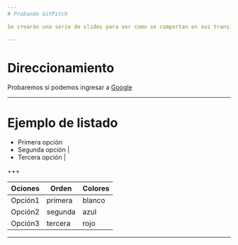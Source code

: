 ```yaml
---
# Probando GitPitch

Se crearán una serie de slides para ver como se comportan en sus transiciones

---
```

# Direccionamiento 

Probaremos si podemos ingresar a [Google](http://www.google.cl)

---

# Ejemplo de listado

- Primera opción
- Segunda opción |
- Tercera opción |

+++

Ociones | Orden | Colores 
 --- | --- | --- 
Opción1 | primera | blanco |
Opción2 | segunda | azul |
Opción3 | tercera | rojo |

---
